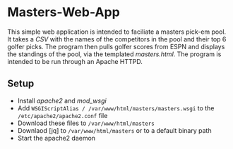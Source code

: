 # Masters-Web-App

This simple web application is intended to faciliate a masters pick-em pool.  It takes a *CSV* with the names of the competitors in the pool and their top 6 golfer picks.  The program then pulls golfer scores from ESPN and displays the standings of the pool, via the templated *masters.html*.  The program is intended to be run through an Apache HTTPD.

## Setup

* Install *apache2* and *mod_wsgi*
* Add `WSGIScriptAlias / /var/www/html/masters/masters.wsgi` to the `/etc/apache2/apache2.conf` file
* Download these files to `/var/www/html/masters`
* Downlaod [jq] to `/var/www/html/masters` or to a default binary path
* Start the apache2 daemon